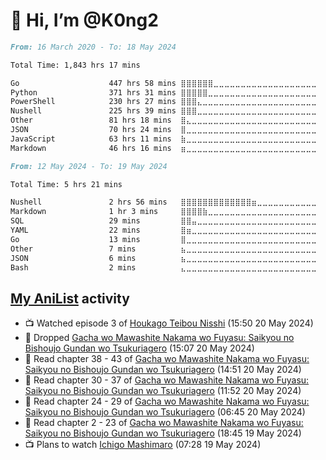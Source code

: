 # 👋 Hi, I’m @K0ng2

<!--START_SECTION:all-->

```markdown
From: 16 March 2020 - To: 18 May 2024

Total Time: 1,843 hrs 17 mins

Go                    447 hrs 58 mins ⣿⣿⣿⣿⣿⣿⣀⣀⣀⣀⣀⣀⣀⣀⣀⣀⣀⣀⣀⣀⣀⣀⣀⣀⣀   24.30 %
Python                371 hrs 31 mins ⣿⣿⣿⣿⣿⣀⣀⣀⣀⣀⣀⣀⣀⣀⣀⣀⣀⣀⣀⣀⣀⣀⣀⣀⣀   20.16 %
PowerShell            230 hrs 27 mins ⣿⣿⣿⣄⣀⣀⣀⣀⣀⣀⣀⣀⣀⣀⣀⣀⣀⣀⣀⣀⣀⣀⣀⣀⣀   12.50 %
Nushell               225 hrs 39 mins ⣿⣿⣿⣀⣀⣀⣀⣀⣀⣀⣀⣀⣀⣀⣀⣀⣀⣀⣀⣀⣀⣀⣀⣀⣀   12.24 %
Other                 81 hrs 18 mins  ⣿⣄⣀⣀⣀⣀⣀⣀⣀⣀⣀⣀⣀⣀⣀⣀⣀⣀⣀⣀⣀⣀⣀⣀⣀   04.41 %
JSON                  70 hrs 24 mins  ⣿⣀⣀⣀⣀⣀⣀⣀⣀⣀⣀⣀⣀⣀⣀⣀⣀⣀⣀⣀⣀⣀⣀⣀⣀   03.82 %
JavaScript            63 hrs 11 mins  ⣷⣀⣀⣀⣀⣀⣀⣀⣀⣀⣀⣀⣀⣀⣀⣀⣀⣀⣀⣀⣀⣀⣀⣀⣀   03.43 %
Markdown              46 hrs 16 mins  ⣶⣀⣀⣀⣀⣀⣀⣀⣀⣀⣀⣀⣀⣀⣀⣀⣀⣀⣀⣀⣀⣀⣀⣀⣀   02.51 %
```

<!--END_SECTION:all-->

<!--START_SECTION:week-->

```markdown
From: 12 May 2024 - To: 19 May 2024

Total Time: 5 hrs 21 mins

Nushell               2 hrs 56 mins   ⣿⣿⣿⣿⣿⣿⣿⣿⣿⣿⣿⣿⣿⣶⣀⣀⣀⣀⣀⣀⣀⣀⣀⣀⣀   54.90 %
Markdown              1 hr 3 mins     ⣿⣿⣿⣿⣷⣀⣀⣀⣀⣀⣀⣀⣀⣀⣀⣀⣀⣀⣀⣀⣀⣀⣀⣀⣀   19.62 %
SQL                   29 mins         ⣿⣿⣤⣀⣀⣀⣀⣀⣀⣀⣀⣀⣀⣀⣀⣀⣀⣀⣀⣀⣀⣀⣀⣀⣀   09.25 %
YAML                  22 mins         ⣿⣶⣀⣀⣀⣀⣀⣀⣀⣀⣀⣀⣀⣀⣀⣀⣀⣀⣀⣀⣀⣀⣀⣀⣀   06.85 %
Go                    13 mins         ⣿⣀⣀⣀⣀⣀⣀⣀⣀⣀⣀⣀⣀⣀⣀⣀⣀⣀⣀⣀⣀⣀⣀⣀⣀   04.07 %
Other                 7 mins          ⣦⣀⣀⣀⣀⣀⣀⣀⣀⣀⣀⣀⣀⣀⣀⣀⣀⣀⣀⣀⣀⣀⣀⣀⣀   02.33 %
JSON                  6 mins          ⣦⣀⣀⣀⣀⣀⣀⣀⣀⣀⣀⣀⣀⣀⣀⣀⣀⣀⣀⣀⣀⣀⣀⣀⣀   02.03 %
Bash                  2 mins          ⣄⣀⣀⣀⣀⣀⣀⣀⣀⣀⣀⣀⣀⣀⣀⣀⣀⣀⣀⣀⣀⣀⣀⣀⣀   00.66 %
```

<!--END_SECTION:week-->

## [My AniList](https://anilist.co/user/KONG/) activity

<!-- ANILIST_ACTIVITY:start -->

-   📺 Watched episode 3 of [Houkago Teibou Nisshi](https://anilist.co/anime/109019) (15:50 20 May 2024)
-   📖 Dropped [Gacha wo Mawashite Nakama wo Fuyasu: Saikyou no Bishoujo Gundan wo Tsukuriagero](https://anilist.co/manga/101898) (15:07 20 May 2024)
-   📖 Read chapter 38 - 43 of [Gacha wo Mawashite Nakama wo Fuyasu: Saikyou no Bishoujo Gundan wo Tsukuriagero](https://anilist.co/manga/101898) (14:51 20 May 2024)
-   📖 Read chapter 30 - 37 of [Gacha wo Mawashite Nakama wo Fuyasu: Saikyou no Bishoujo Gundan wo Tsukuriagero](https://anilist.co/manga/101898) (11:52 20 May 2024)
-   📖 Read chapter 24 - 29 of [Gacha wo Mawashite Nakama wo Fuyasu: Saikyou no Bishoujo Gundan wo Tsukuriagero](https://anilist.co/manga/101898) (06:45 20 May 2024)
-   📖 Read chapter 2 - 23 of [Gacha wo Mawashite Nakama wo Fuyasu: Saikyou no Bishoujo Gundan wo Tsukuriagero](https://anilist.co/manga/101898) (18:45 19 May 2024)
-   📺 Plans to watch [Ichigo Mashimaro](https://anilist.co/anime/488) (07:28 19 May 2024)

<!-- ANILIST_ACTIVITY:end -->
